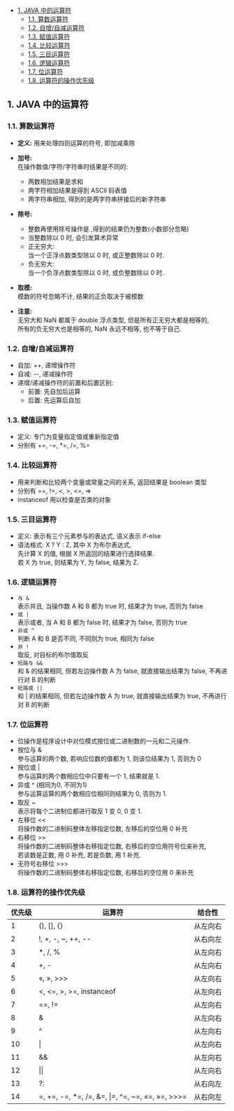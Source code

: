 <!-- TOC -->

- [1. JAVA 中的运算符](#1-java-中的运算符)
  - [1.1. 算数运算符](#11-算数运算符)
  - [1.2. 自增/自减运算符](#12-自增自减运算符)
  - [1.3. 赋值运算符](#13-赋值运算符)
  - [1.4. 比较运算符](#14-比较运算符)
  - [1.5. 三目运算符](#15-三目运算符)
  - [1.6. 逻辑运算符](#16-逻辑运算符)
  - [1.7. 位运算符](#17-位运算符)
  - [1.8. 运算符的操作优先级](#18-运算符的操作优先级)

<!-- /TOC -->

## 1. JAVA 中的运算符

### 1.1. 算数运算符
- **定义:** 用来处理四则运算的符号, 即加减乘除  
- **加号:**   
  在操作数值/字符/字符串时结果是不同的:    
  - 两数相加结果是求和  
  - 两字符相加结果是得到 ASCII 码表值    
  - 两字符串相加, 得到的是两字符串拼接后的新字符串  
  
- **除号:**  
  - 整数再使用除号操作是 ,得到的结果仍为整数(小数部分忽略)  
  - 当整数除以 0 时, 会引发算术异常  
  - 正无穷大:  
    当一个正浮点数类型除以 0 时, 或正整数除以 0 时.
  - 负无穷大:  
    当一个负浮点数类型除以 0 时, 或负整数除以 0 时.

- **取模:**  
  模数的符号忽略不计, 结果的正负取决于被模数

- **注意:**  
  无穷大和 NaN 都属于 double 浮点类型, 但是所有正无穷大都是相等的,  
  所有的负无穷大也是相等的, NaN 永远不相等, 也不等于自己.

### 1.2. 自增/自减运算符
- 自加: ++, 递增操作符
- 自减: --, 递减操作符
- 递增/递减操作符的前置和后置区别:  
  - 前置: 先自加后运算
  - 后置: 先运算后自加

### 1.3. 赋值运算符
- 定义: 专门为变量指定值或重新指定值
- 分别有 +=, -=, *=, /=, %=

### 1.4. 比较运算符
- 用来判断和比较两个变量或常量之间的关系, 返回结果是 boolean 类型  
- 分别有 ==, !=, <, >, <=, =>
- instanceof 用以检查是否类的对象

### 1.5. 三目运算符
- 定义: 表示有三个元素参与的表达式, 语义表示 if-else
- 语法格式: X ? Y : Z, 其中 X 为布尔表达式,  
  先计算 X 的值, 根据 X 所返回的结果进行选择结果.  
  若 X 为 true, 则结果为 Y, 为 false, 结果为 Z.

### 1.6. 逻辑运算符
- `与 &`  
  表示并且, 当操作数 A 和 B 都为 true 时, 结果才为 true, 否则为 false  
- `或 |`  
  表示或者, 当 A 和 B 都为 false 时, 结果才为 false,
  否则为 true
- `异或 ^`  
  判断 A 和 B 是否不同, 不同则为 true, 相同为 false
- `非 !`   
  取反, 对目标的布尔值取反
- `短路与 &&`   
  和 & 的结果相同, 但若左边操作数 A 为 false, 就直接输出结果为 false, 不再进行对 B 的判断
- `短路或 ||`   
  和 | 的结果相同, 但若左边操作数 A 为 true, 就直接输出结果为 true, 不再进行对 B 的判断

### 1.7. 位运算符
- 位操作是程序设计中对位模式按位或二进制数的一元和二元操作.
- 按位与 &   
  参与运算的两个数, 若响应位数的值都为 1, 则该位结果为 1, 否则为 0
- 按位或 |   
  参与运算的两个数相应位中只要有一个 1, 结果就是 1.
- 异或 ^ (相同为0, 不同为1)   
  参与运算运算的两个数相应位相同则结果为 0, 否则为 1.
- 取反 ~   
  表示将每个二进制位都进行取反 1 变 0, 0 变 1.
- 左移位 <<    
  将操作数的二进制码整体左移指定位数, 左移后的空位用 0 补充  
- 右移位 >>        
  将操作数的二进制码整体右移指定位数, 右移后的空位用符号位来补充,   
  若该数是正数, 用 0 补充, 若是负数, 用 1 补充.  
- 无符号右移位 >>>        
  将操作数的二进制码整体右移指定位数, 右移后的空位用 0 来补充

### 1.8. 运算符的操作优先级
优先级 | 运算符 | 结合性
  -| -| -|
1	|(), [], {}	|从左向右
2	|!, +, -, ~, ++, -- |从右向左
3	|*, /, % |从左向右
4	|+, -|从左向右
5	|«, », >>>	|从左向右
6	|<, <=, >, >=, instanceof	|从左向右
7	|==, !=	|从左向右
8	|& |从左向右
9	|^ |从左向右
10 |\| |从左向右
11 |&& |从左向右
12 |\|\| |从左向右
13 |?: |从右向左
14 |=, +=, -=, *=, /=, &=, \|=, ^=, ~=, «=, »=, >>>= |从右向左
